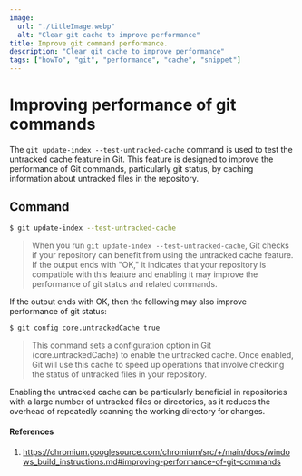 ```yaml
---
image:
  url: "./titleImage.webp"
  alt: "Clear git cache to improve performance"
title: Improve git command performance.
description: "Clear git cache to improve performance"
tags: ["howTo", "git", "performance", "cache", "snippet"]
---
```


# Improving performance of git commands

The `git update-index --test-untracked-cache` command is used to test the untracked cache feature in Git. This feature is designed to improve the performance of Git commands, particularly git status, by caching information about untracked files in the repository.

## Command

```sh
$ git update-index --test-untracked-cache
```

> When you run `git update-index --test-untracked-cache`, Git checks if your repository can benefit from using the untracked cache feature. If the output ends with "OK," it indicates that your repository is compatible with this feature and enabling it may improve the performance of git status and related commands.

If the output ends with OK, then the following may also improve performance of git status:

```sh
$ git config core.untrackedCache true
```

> This command sets a configuration option in Git (core.untrackedCache) to enable the untracked cache. Once enabled, Git will use this cache to speed up operations that involve checking the status of untracked files in your repository.

Enabling the untracked cache can be particularly beneficial in repositories with a large number of untracked files or directories, as it reduces the overhead of repeatedly scanning the working directory for changes.

#### References

1. https://chromium.googlesource.com/chromium/src/+/main/docs/windows_build_instructions.md#improving-performance-of-git-commands
